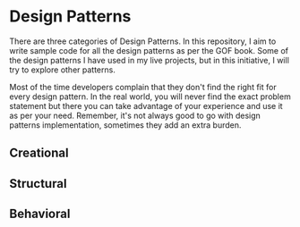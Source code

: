 # Design Patterns
There are three categories of Design Patterns.
In this repository, I aim to write sample code for all the design patterns as per the GOF book. Some of the design patterns I have used in my live projects, but in this initiative, I will try to explore other patterns.

Most of the time developers complain that they don't find the right fit for every design pattern. In the real world, you will never find the exact problem statement but there you can take advantage of your experience and use it as per your need. Remember, it's not always good to go with design patterns implementation, sometimes they add an extra burden.

## Creational
## Structural 
## Behavioral 
